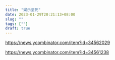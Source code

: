 ```yaml
---
title: "娱乐至死"
date: 2023-01-29T20:21:13+08:00
slug: ""
tags: [""]
draft: true
---
```


https://news.ycombinator.com/item?id=34562029

https://news.ycombinator.com/item?id=34561238
